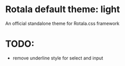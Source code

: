 # Rotala default theme: light
An official standalone theme for Rotala.css framework

# TODO:
- remove underline style for select and input